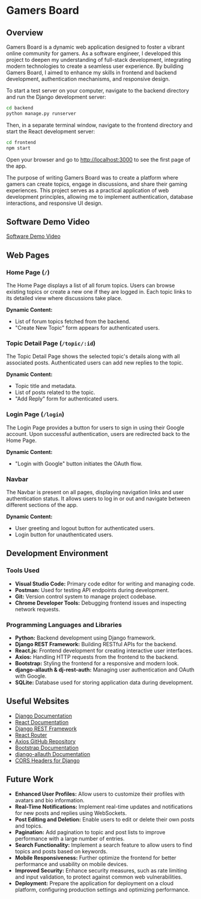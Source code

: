 # Gamers Board

## Overview

Gamers Board is a dynamic web application designed to foster a vibrant online community for gamers. As a software engineer, I developed this project to deepen my understanding of full-stack development, integrating modern technologies to create a seamless user experience. By building Gamers Board, I aimed to enhance my skills in frontend and backend development, authentication mechanisms, and responsive design.

To start a test server on your computer, navigate to the backend directory and run the Django development server:

```bash
cd backend
python manage.py runserver
```

Then, in a separate terminal window, navigate to the frontend directory and start the React development server:

```bash
cd frontend
npm start
```

Open your browser and go to [http://localhost:3000](http://localhost:3000) to see the first page of the app.

The purpose of writing Gamers Board was to create a platform where gamers can create topics, engage in discussions, and share their gaming experiences. This project serves as a practical application of web development principles, allowing me to implement authentication, database interactions, and responsive UI design.

## Software Demo Video

[Software Demo Video](http://youtube.link.goes.here)

## Web Pages

### Home Page (`/`)

The Home Page displays a list of all forum topics. Users can browse existing topics or create a new one if they are logged in. Each topic links to its detailed view where discussions take place.

**Dynamic Content:**

- List of forum topics fetched from the backend.
- "Create New Topic" form appears for authenticated users.

### Topic Detail Page (`/topic/:id`)

The Topic Detail Page shows the selected topic's details along with all associated posts. Authenticated users can add new replies to the topic.

**Dynamic Content:**

- Topic title and metadata.
- List of posts related to the topic.
- "Add Reply" form for authenticated users.

### Login Page (`/login`)

The Login Page provides a button for users to sign in using their Google account. Upon successful authentication, users are redirected back to the Home Page.

**Dynamic Content:**

- "Login with Google" button initiates the OAuth flow.

### Navbar

The Navbar is present on all pages, displaying navigation links and user authentication status. It allows users to log in or out and navigate between different sections of the app.

**Dynamic Content:**

- User greeting and logout button for authenticated users.
- Login button for unauthenticated users.

## Development Environment

### Tools Used

- **Visual Studio Code:** Primary code editor for writing and managing code.
- **Postman:** Used for testing API endpoints during development.
- **Git:** Version control system to manage project codebase.
- **Chrome Developer Tools:** Debugging frontend issues and inspecting network requests.

### Programming Languages and Libraries

- **Python:** Backend development using Django framework.
- **Django REST Framework:** Building RESTful APIs for the backend.
- **React.js:** Frontend development for creating interactive user interfaces.
- **Axios:** Handling HTTP requests from the frontend to the backend.
- **Bootstrap:** Styling the frontend for a responsive and modern look.
- **django-allauth & dj-rest-auth:** Managing user authentication and OAuth with Google.
- **SQLite:** Database used for storing application data during development.

## Useful Websites

- [Django Documentation](https://docs.djangoproject.com/)
- [React Documentation](https://reactjs.org/docs/getting-started.html)
- [Django REST Framework](https://www.django-rest-framework.org/)
- [React Router](https://reactrouter.com/)
- [Axios GitHub Repository](https://github.com/axios/axios)
- [Bootstrap Documentation](https://getbootstrap.com/docs/5.3/getting-started/introduction/)
- [django-allauth Documentation](https://django-allauth.readthedocs.io/en/latest/)
- [CORS Headers for Django](https://github.com/adamchainz/django-cors-headers)

## Future Work

- **Enhanced User Profiles:** Allow users to customize their profiles with avatars and bio information.
- **Real-Time Notifications:** Implement real-time updates and notifications for new posts and replies using WebSockets.
- **Post Editing and Deletion:** Enable users to edit or delete their own posts and topics.
- **Pagination:** Add pagination to topic and post lists to improve performance with a large number of entries.
- **Search Functionality:** Implement a search feature to allow users to find topics and posts based on keywords.
- **Mobile Responsiveness:** Further optimize the frontend for better performance and usability on mobile devices.
- **Improved Security:** Enhance security measures, such as rate limiting and input validation, to protect against common web vulnerabilities.
- **Deployment:** Prepare the application for deployment on a cloud platform, configuring production settings and optimizing performance.
